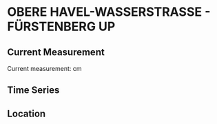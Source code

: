 # OBERE HAVEL-WASSERSTRASSE - FÜRSTENBERG UP

## Current Measurement

Current measurement: <Value topic="rivers/pegel-online/OHW/FÜRSTENBERG UP/measurementValue"/> cm

## Time Series

<TimeSeries topic="rivers/pegel-online/OHW/FÜRSTENBERG UP/measurementValue" period="week" />

## Location

<WorldMap>
  <Marker lat="53.181644740175" lon="13.146453850948914" labelTopic="rivers/pegel-online/OHW/FÜRSTENBERG UP" />
</WorldMap>

